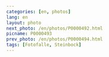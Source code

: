 ```yaml
---
categories: [en, photos]
lang: en
layout: photo
next_photo: /en/photos/P0000492.html
picname: P0000493
prev_photo: /en/photos/P0000494.html
tags: [Fotofalle, Steinbock]
---
```


